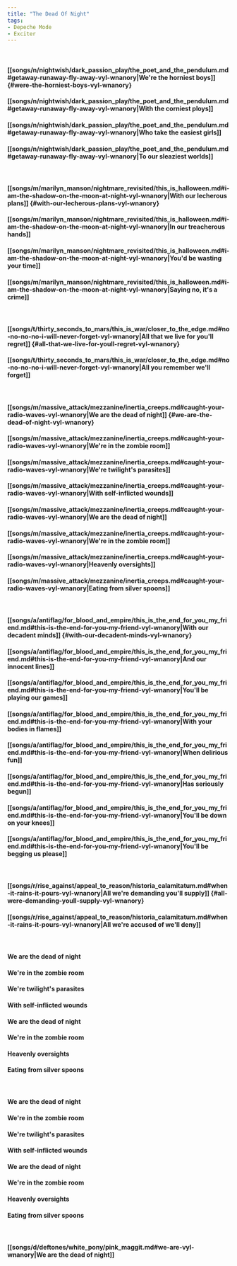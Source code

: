 ```yaml
---
title: "The Dead Of Night"
tags:
- Depeche Mode
- Exciter
---
```

&nbsp;
#### [[songs/n/nightwish/dark_passion_play/the_poet_and_the_pendulum.md#getaway-runaway-fly-away-vyl-wnanory|We're the horniest boys]] {#were-the-horniest-boys-vyl-wnanory}
#### [[songs/n/nightwish/dark_passion_play/the_poet_and_the_pendulum.md#getaway-runaway-fly-away-vyl-wnanory|With the corniest ploys]]
#### [[songs/n/nightwish/dark_passion_play/the_poet_and_the_pendulum.md#getaway-runaway-fly-away-vyl-wnanory|Who take the easiest girls]]
#### [[songs/n/nightwish/dark_passion_play/the_poet_and_the_pendulum.md#getaway-runaway-fly-away-vyl-wnanory|To our sleaziest worlds]]
&nbsp;
#### [[songs/m/marilyn_manson/nightmare_revisited/this_is_halloween.md#i-am-the-shadow-on-the-moon-at-night-vyl-wnanory|With our lecherous plans]] {#with-our-lecherous-plans-vyl-wnanory}
#### [[songs/m/marilyn_manson/nightmare_revisited/this_is_halloween.md#i-am-the-shadow-on-the-moon-at-night-vyl-wnanory|In our treacherous hands]]
#### [[songs/m/marilyn_manson/nightmare_revisited/this_is_halloween.md#i-am-the-shadow-on-the-moon-at-night-vyl-wnanory|You'd be wasting your time]]
#### [[songs/m/marilyn_manson/nightmare_revisited/this_is_halloween.md#i-am-the-shadow-on-the-moon-at-night-vyl-wnanory|Saying no, it's a crime]]
&nbsp;
#### [[songs/t/thirty_seconds_to_mars/this_is_war/closer_to_the_edge.md#no-no-no-no-i-will-never-forget-vyl-wnanory|All that we live for you'll regret]] {#all-that-we-live-for-youll-regret-vyl-wnanory}
#### [[songs/t/thirty_seconds_to_mars/this_is_war/closer_to_the_edge.md#no-no-no-no-i-will-never-forget-vyl-wnanory|All you remember we'll forget]]
&nbsp;
#### [[songs/m/massive_attack/mezzanine/inertia_creeps.md#caught-your-radio-waves-vyl-wnanory|We are the dead of night]] {#we-are-the-dead-of-night-vyl-wnanory}
#### [[songs/m/massive_attack/mezzanine/inertia_creeps.md#caught-your-radio-waves-vyl-wnanory|We're in the zombie room]]
#### [[songs/m/massive_attack/mezzanine/inertia_creeps.md#caught-your-radio-waves-vyl-wnanory|We're twilight's parasites]]
#### [[songs/m/massive_attack/mezzanine/inertia_creeps.md#caught-your-radio-waves-vyl-wnanory|With self-inflicted wounds]]
#### [[songs/m/massive_attack/mezzanine/inertia_creeps.md#caught-your-radio-waves-vyl-wnanory|We are the dead of night]]
#### [[songs/m/massive_attack/mezzanine/inertia_creeps.md#caught-your-radio-waves-vyl-wnanory|We're in the zombie room]]
#### [[songs/m/massive_attack/mezzanine/inertia_creeps.md#caught-your-radio-waves-vyl-wnanory|Heavenly oversights]]
#### [[songs/m/massive_attack/mezzanine/inertia_creeps.md#caught-your-radio-waves-vyl-wnanory|Eating from silver spoons]]
&nbsp;
#### [[songs/a/antiflag/for_blood_and_empire/this_is_the_end_for_you_my_friend.md#this-is-the-end-for-you-my-friend-vyl-wnanory|With our decadent minds]] {#with-our-decadent-minds-vyl-wnanory}
#### [[songs/a/antiflag/for_blood_and_empire/this_is_the_end_for_you_my_friend.md#this-is-the-end-for-you-my-friend-vyl-wnanory|And our innocent lines]]
#### [[songs/a/antiflag/for_blood_and_empire/this_is_the_end_for_you_my_friend.md#this-is-the-end-for-you-my-friend-vyl-wnanory|You'll be playing our games]]
#### [[songs/a/antiflag/for_blood_and_empire/this_is_the_end_for_you_my_friend.md#this-is-the-end-for-you-my-friend-vyl-wnanory|With your bodies in flames]]
#### [[songs/a/antiflag/for_blood_and_empire/this_is_the_end_for_you_my_friend.md#this-is-the-end-for-you-my-friend-vyl-wnanory|When delirious fun]]
#### [[songs/a/antiflag/for_blood_and_empire/this_is_the_end_for_you_my_friend.md#this-is-the-end-for-you-my-friend-vyl-wnanory|Has seriously begun]]
#### [[songs/a/antiflag/for_blood_and_empire/this_is_the_end_for_you_my_friend.md#this-is-the-end-for-you-my-friend-vyl-wnanory|You'll be down on your knees]]
#### [[songs/a/antiflag/for_blood_and_empire/this_is_the_end_for_you_my_friend.md#this-is-the-end-for-you-my-friend-vyl-wnanory|You'll be begging us please]]
&nbsp;
#### [[songs/r/rise_against/appeal_to_reason/historia_calamitatum.md#when-it-rains-it-pours-vyl-wnanory|All we're demanding you'll supply]] {#all-were-demanding-youll-supply-vyl-wnanory}
#### [[songs/r/rise_against/appeal_to_reason/historia_calamitatum.md#when-it-rains-it-pours-vyl-wnanory|All we're accused of we'll deny]]
&nbsp;
#### We are the dead of night
#### We're in the zombie room
#### We're twilight's parasites
#### With self-inflicted wounds
#### We are the dead of night
#### We're in the zombie room
#### Heavenly oversights
#### Eating from silver spoons
&nbsp;
#### We are the dead of night
#### We're in the zombie room
#### We're twilight's parasites
#### With self-inflicted wounds
#### We are the dead of night
#### We're in the zombie room
#### Heavenly oversights
#### Eating from silver spoons
&nbsp;
#### [[songs/d/deftones/white_pony/pink_maggit.md#we-are-vyl-wnanory|We are the dead of night]]
